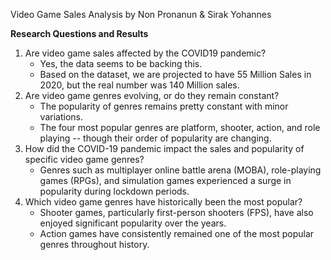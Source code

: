 Video Game Sales Analysis by Non Pronanun & Sirak Yohannes

**Research Questions and Results**
1. Are video game sales affected by the COVID19 pandemic?
   - Yes, the data seems to be backing this.
   - Based on the dataset, we are projected to have 55 Million Sales in 2020, but the real number was 140 Million sales.
2. Are video game genres evolving, or do they remain constant?
   - The popularity of genres remains pretty constant with minor variations.
   - The four most popular genres are platform, shooter, action, and role playing -- though their order of popularity are changing.
3. How did the COVID-19 pandemic impact the sales and popularity of specific video game genres?
   - Genres such as multiplayer online battle arena (MOBA), role-playing games (RPGs), and simulation games experienced a 
     surge in popularity during lockdown periods.
4. Which video game genres have historically been the most popular?
   - Shooter games, particularly first-person shooters (FPS), have also enjoyed significant popularity over the years.
   - Action games have consistently remained one of the most popular genres throughout history.
  
